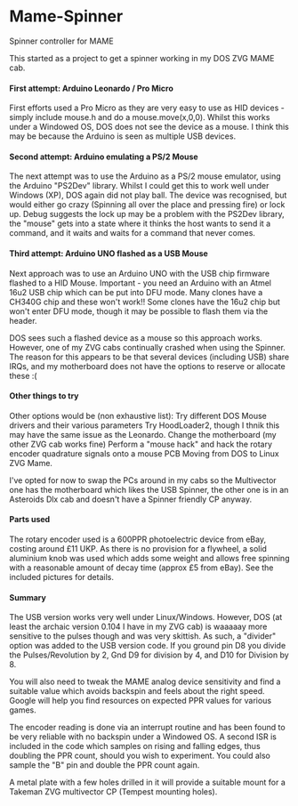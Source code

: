 # Mame-Spinner
Spinner controller for MAME

This started as a project to get a spinner working in my DOS ZVG MAME cab.

#### First attempt: Arduino Leonardo / Pro Micro 

First efforts used a Pro Micro as they are very easy to use as HID devices - simply include mouse.h and do a mouse.move(x,0,0). Whilst this works under a Windowed OS, DOS does not see the device as a mouse. I think this may be because the Arduino is seen as multiple USB devices.

#### Second attempt: Arduino emulating a PS/2 Mouse

The next attempt was to use the Arduino as a PS/2 mouse emulator, using the Arduino "PS2Dev" library. Whilst I could get this to work well under Windows (XP), DOS again did not play ball. The device was recognised, but would either go crazy (Spinning all over the place and pressing fire) or lock up. Debug suggests the lock up may be a problem with the PS2Dev library, the "mouse" gets into a state where it thinks the host wants to send it a command, and it waits and waits for a command that never comes.

#### Third attempt: Arduino UNO flashed as a USB Mouse

Next approach was to use an Arduino UNO with the USB chip firmware flashed to a HID Mouse. Important - you need an Arduino with an Atmel 16u2 USB chip which can be put into DFU mode. Many clones have a CH340G chip and these won't work!! Some clones have the 16u2 chip but won't enter DFU mode, though it may be possible to flash them via the header.

DOS sees such a flashed device as a mouse so this approach works. However, one of my ZVG cabs continually crashed when using the Spinner. The reason for this appears to be that several devices (including USB) share IRQs, and my motherboard does not have the options to reserve or allocate these :(

#### Other things to try

Other options would be (non exhaustive list):
Try different DOS Mouse drivers and their various parameters
Try HoodLoader2, though I thnik this may have the same issue as the Leonardo.
Change the motherboard (my other ZVG cab works fine)
Perform a "mouse hack" and hack the rotary encoder quadrature signals onto a mouse PCB
Moving from DOS to Linux ZVG Mame.

I've opted for now to swap the PCs around in my cabs so the Multivector one has the motherboard which likes the USB Spinner, the other one is in an Asteroids Dlx cab and doesn't have a Spinner friendly CP anyway.

#### Parts used

The rotary encoder used is a 600PPR photoelectric device from eBay, costing around £11 UKP. As there is no provision for a flywheel, a solid aluminium knob was used which adds some weight and allows free spinning with a reasonable amount of decay time (approx £5 from eBay). See the included pictures for details.

#### Summary

The USB version works very well under Linux/Windows. However, DOS (at least the archaic version 0.104 I have in my ZVG cab) is waaaaay more sensitive to the pulses though and was very skittish. As such, a "divider" option was added to the USB version code. If you ground pin D8 you divide the Pulses/Revolution by 2, Gnd D9 for division by 4, and D10 for Division by 8.

You will also need to tweak the MAME analog device sensitivity and find a suitable value which avoids backspin and feels about the right speed. Google will help you find resources on expected PPR values for various games.

The encoder reading is done via an interrupt routine and has been found to be very reliable with no backspin under a Windowed OS. A second ISR is included in the code which samples on rising and falling edges, thus doubling the PPR count, should you wish to experiment. You could also sample the "B" pin and double the PPR count again.

A metal plate with a few holes drilled in it will provide a suitable mount for a Takeman ZVG multivector CP (Tempest mounting holes).
